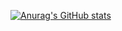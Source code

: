 [![Anurag's GitHub stats](https://github-readme-stats.vercel.app/api?username=JoseNeto5689)](https://github.com/anuraghazra/github-readme-stats)
